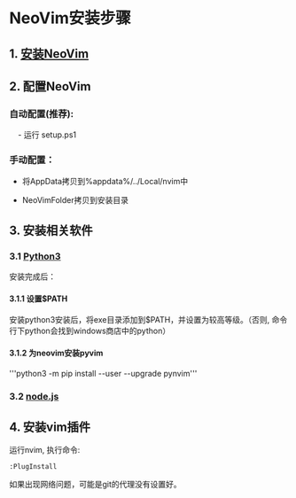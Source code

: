 # NeoVim安装步骤

## 1. [安装NeoVim](https://github.com/neovim/neovim/releases/latest/download/nvim-win64.msi)

## 2. 配置NeoVim

### 自动配置(推荐):

    - 运行 setup.ps1

### 手动配置：

- 将AppData拷贝到%appdata%/../Local/nvim中

- NeoVimFolder拷贝到安装目录

## 3. 安装相关软件

### 3.1 [Python3](https://www.python.org/ftp/python/3.12.1/python-3.12.1-amd64.exe)

安装完成后：

#### 3.1.1 设置$PATH

安装python3安装后，将exe目录添加到$PATH，并设置为较高等级。（否则, 命令行下python会找到windows商店中的python）

#### 3.1.2 为neovim安装pyvim

'''python3 -m pip install --user --upgrade pynvim'''

### 3.2 [node.js](https://nodejs.org/en/download/)



## 4. 安装vim插件

运行nvim, 执行命令:

`:PlugInstall`

如果出现网络问题，可能是git的代理没有设置好。
